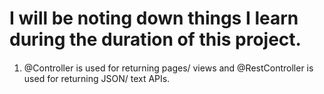 # I will be noting down things I learn during the duration of this project.

####
1. @Controller is used for returning pages/ views and @RestController is used for returning JSON/ text APIs.
